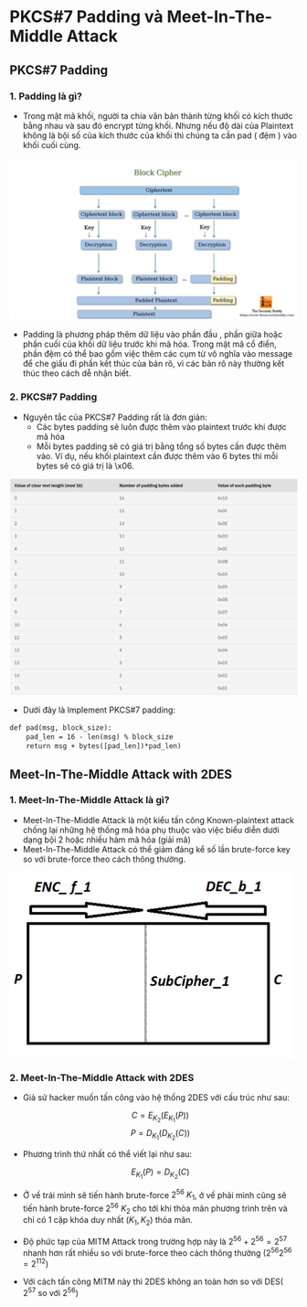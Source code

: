 # PKCS#7 Padding và Meet-In-The-Middle Attack

## PKCS#7 Padding
### 1. Padding là gì?

- Trong mật mã khối, người ta chia văn bản thành từng khối có kích thước bằng nhau và sau đó encrypt từng khối. Nhưng nếu độ dài của Plaintext không là bội số của kích thước của khối thì chúng ta cần pad ( đệm ) vào khối cuối cùng.

![image](image4.jpg)

- Padding là phương pháp thêm dữ liệu vào phần đầu , phần giữa hoặc phần cuối của khối dữ liệu trước khi mã hóa. Trong mật mã cổ điển, phần đệm có thể bao gồm việc thêm các cụm từ vô nghĩa vào message để che giấu đi phần kết thúc của bản rõ, vì các bản rõ này thường kết thúc theo cách dễ nhận biết.

### 2. PKCS#7 Padding

- Nguyên tắc của PKCS#7 Padding rất là đơn giản:
    - Các bytes padding sẽ luôn được thêm vào plaintext trước khi được mã hóa
    - Mỗi bytes padding sẽ có giá trị bằng tổng số bytes cần được thêm vào. Ví dụ, nếu khối plaintext cần được thêm vào 6 bytes thì mỗi bytes sẽ có giá trị là \x06.

![image](image5.png)

- Dưới đây là Implement PKCS#7 padding:

```python3
def pad(msg, block_size):
    pad_len = 16 - len(msg) % block_size
    return msg + bytes([pad_len])*pad_len)
```

## Meet-In-The-Middle Attack with 2DES

### 1. Meet-In-The-Middle Attack là gì?

- Meet-In-The-Middle Attack là một kiểu tấn công Known-plaintext attack chống lại những hệ thống mã hóa phụ thuộc vào việc biểu diễn dưới dạng bội 2 hoặc nhiều hàm mã hóa (giải mã)
- Meet-In-The-Middle Attack có thể giảm đáng kể số lần brute-force key so với brute-force theo cách thông thường.

![image](image6.png)

### 2. Meet-In-The-Middle Attack with 2DES

- Giả sử hacker muốn tấn công vào hệ thống 2DES với cấu trúc như sau:

    $$C = E_{K_{2}}(E_{K_{1}}(P))$$
    $$P = D_{K_{1}}(D_{K_{2}}(C))$$

- Phương trình thứ nhất có thể viết lại như sau:

     $$ E_{K_{1}}(P) =  D_{K_{2}}(C)$$
    
- Ở vế trái mình sẽ tiến hành brute-force $2^{56}  \text{  } K_{1}$, ở vế phải mình cũng sẽ tiến hành brute-force $2^{56}  \text{  } K_{2}$ cho tới khi thỏa mãn phương trình trên và chỉ có 1 cặp khóa duy nhất $(K_{1}, K_{2})$ thỏa mãn.
- Độ phức tạp của MITM Attack trong trường hợp này là $2^{56} + 2^{56} = 2^{57}$ nhanh hơn rất nhiều so với brute-force theo cách thông thường $(2^{56}2^{56} = 2^{112})$
- Với cách tấn công MITM này thì 2DES không an toàn hơn so với DES( $2^{57}$ so với $2^{56}$)



